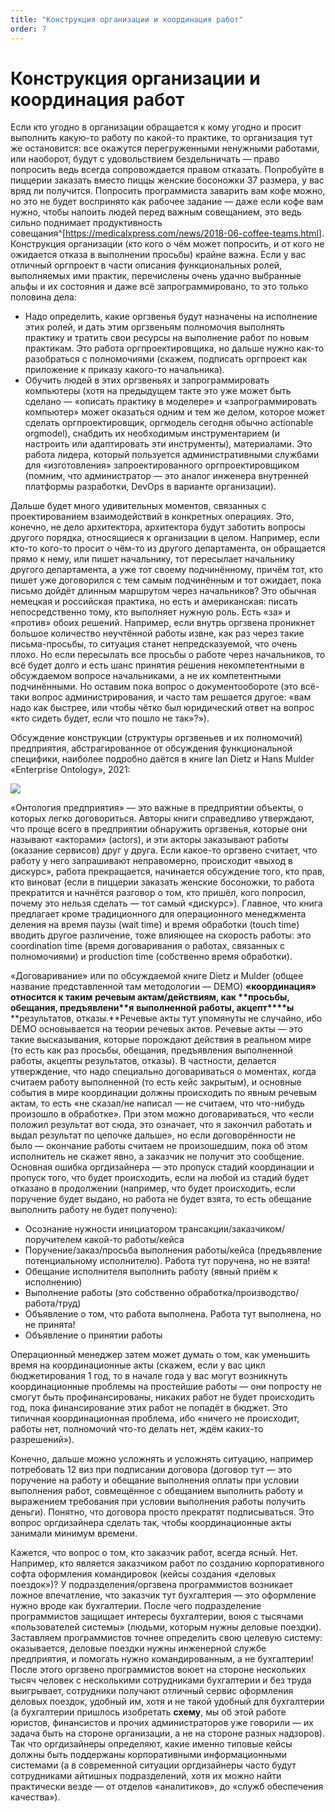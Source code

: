 ```yaml
---
title: "Конструкция организации и координация работ"
order: 7
---
```


# Конструкция организации и координация работ

Если кто угодно в организации обращается к кому угодно и просит выполнить какую-то работу по какой-то практике, то организация тут же остановится: все окажутся перегруженными ненужными работами, или наоборот, будут с удовольствием бездельничать — право попросить ведь всегда сопровождается правом отказать. Попробуйте в пиццерии заказать вместо пиццы женские босоножки 37 размера, у вас вряд ли получится. Попросить программиста заварить вам кофе можно, но это не будет воспринято как рабочее задание — даже если кофе вам нужно, чтобы напоить людей перед важным совещанием, это ведь сильно поднимает продуктивность совещания^[<https://medicalxpress.com/news/2018-06-coffee-teams.html>]. Конструкция организации (кто кого о чём может попросить, и от кого не ожидается отказа в выполнении просьбы) крайне важна. Если у вас отличный оргпроект в части описания функциональных ролей, выполняемых ими практик, перечислены очень удачно выбранные альфы и их состояния и даже всё запрограммировано, то это только половина дела:

* Надо определить, какие оргзвенья будут назначены на исполнение этих ролей, и дать этим оргзвеньям полномочия выполнять практику и тратить свои ресурсы на выполнение работ по новым практикам. Это работа оргпроектировщика, но дальше нужно как-то разобраться с полномочиями (скажем, подписать оргпроект как приложение к приказу какого-то начальника).
* Обучить людей в этих оргзвеньях и запрограммировать компьютеры (хотя на предыдущем такте это уже может быть сделано — «описать практику в моделере» и «запрограммировать компьютер» может оказаться одним и тем же делом, которое может сделать оргпроектировщик, оргмодель сегодня обычно actionable orgmodel), снабдить их необходимым инструментарием (и настроить или адаптировать эти инструменты), материалами. Это работа лидера, который пользуется административными службами для «изготовления» запроектированного оргпроектировщиком (помним, что администратор — это аналог инженера внутренней платформы разработки, DevOps в варианте организации).

Дальше будет много удивительных моментов, связанных с проектированием взаимодействий в конкретных операциях. Это, конечно, не дело архитектора, архитектора будут заботить вопросы другого порядка, относящиеся к организации в целом. Например, если кто-то кого-то просит о чём-то из другого департамента, он обращается прямо к нему, или пишет начальнику, тот пересылает начальнику другого департамента, а уже тот своему подчинённому, причём тот, кто пишет уже договорился с тем самым подчинённым и тот ожидает, пока письмо дойдёт длинным маршрутом через начальников? Это обычная немецкая и российская практика, но есть и американская: писать непосредственно тому, кто выполняет нужную роль. Есть «за» и «против» обоих решений. Например, если внутрь оргзвена проникнет большое количество неучтённой работы извне, как раз через такие письма-просьбы, то ситуация станет непредсказуемой, что очень плохо. Но если пересылать все просьбы о работе через начальников, то всё будет долго и есть шанс принятия решения некомпетентными в обсуждаемом вопросе начальниками, а не их компетентными подчинёнными. Но оставим пока вопрос о документообороте (это всё-таки вопрос администрирования, и часто там решается другое: «вам надо как быстрее, или чтобы чётко был юридический ответ на вопрос «кто сидеть будет, если что пошло не так»?»).

Обсуждение конструкции (структуры оргзвеньев и их полномочий) предприятия, абстрагированное от обсуждения функциональной специфики, наиболее подробно даётся в книге Ian Dietz и Hans Mulder «Enterprise Ontology», 2021:

![](/ru/professional/systems-management/74.png)

«Онтология предприятия» — это важные в предприятии объекты, о которых легко договориться. Авторы книги справедливо утверждают, что проще всего в предприятии обнаружить оргзвенья, которые они называют «акторами» (actors), и эти акторы заказывают работы (оказание сервисов) друг у друга. Если какое-то оргзвено считает, что работу у него запрашивают неправомерно, происходит «выход в дискурс», работа прекращается, начинается обсуждение того, кто прав, кто виноват (если в пиццерии заказать женские босоножки, то работа прекратится и начнётся разговор о том, кто пришёл, кого попросил, почему это нельзя сделать — тот самый «дискурс»). Главное, что книга предлагает кроме традиционного для операционного менеджмента деления на время паузы (wait time) и время обработки (touch time) вводить другое различение, тоже влияющее на скорость работы: это coordination time (время договаривания о работах, связанных с полномочиями) и production time (собственно время обработки).

«Договаривание» или по обсуждаемой книге Dietz и Mulder (общее название представленной там методологии — DEMO) **«координация»** **относится к таким** **речевым актам/****действиям, как** **просьбы, обещания, предъявлени****я** **выполненной работы, акцепт****ы** **результатов, отказы.**Речевые акты тут упомянуты не случайно, ибо DEMO основывается на теории речевых актов. Речевые акты — это такие высказывания, которые порождают действия в реальном мире (то есть как раз просьбы, обещания, предъявления выполненной работы, акцепты результатов, отказы). В частности, делается утверждение, что надо специально договариваться о моментах, когда считаем работу выполненной (то есть кейс закрытым), и основные события в мире координации должны происходить по явным речевым актам, то есть «не сказал/не написал — не считаем, что что-нибудь произошло в обработке». При этом можно договариваться, что «если положил результат вот сюда, это означает, что я закончил работать и выдал результат по цепочке дальше», но если договорённости не было — окончание работы считаем не произошедшим, пока об этом исполнитель не скажет явно, а заказчик не получит это сообщение. Основная ошибка оргдизайнера — это пропуск стадий координации и пропуск того, что будет происходить, если на любой из стадий будет отказано в продолжении (например, что будет происходить, если поручение будет выдано, но работа не будет взята, то есть обещание выполнить работу не будет получено):

* Осознание нужности инициатором трансакции/заказчиком/поручителем какой-то работы/кейса
* Поручение/заказ/просьба выполнения работы/кейса (предъявление потенциальному исполнителю). Работа тут поручена, но не взята!
* Обещание исполнителя выполнить работу (явный приём к исполнению)
* Выполнение работы (это собственно обработка/производство/работа/труд)
* Объявление о том, что работа выполнена. Работа тут выполнена, но не принята!
* Объявление о принятии работы

Операционный менеджер затем может думать о том, как уменьшить время на координационные акты (скажем, если у вас цикл бюджетирования 1 год, то в начале года у вас могут возникнуть координационные проблемы на простейшие работы — они попросту не смогут быть профинансированы, никаких работ не будет происходить год, пока финансирование этих работ не попадёт в бюджет. Это типичная координационная проблема, ибо «ничего не происходит, работы нет, полномочий что-то делать нет, ждём каких-то разрешений»).

Конечно, дальше можно усложнять и усложнять ситуацию, например потребовать 12 виз при подписании договора (договор тут — это поручение на работу и обещание выполнения оплаты при условии выполнения работ, совмещённое с обещанием выполнить работу и выражением требования при условии выполнения работы получить деньги). Понятно, что договора просто прекратят подписываться. Это вопрос оргдизайнера сделать так, чтобы координационные акты занимали минимум времени.

Кажется, что вопрос о том, кто заказчик работ, всегда ясный. Нет. Например, кто является заказчиком работ по созданию корпоративного софта оформления командировок (кейсы создания «деловых поездок»)? У подразделения/оргзвена программистов возникает ложное впечатление, что заказчик тут бухгалтерия — это оформление нужно вроде как бухгалтерии. После чего подразделение программистов защищает интересы бухгалтерии, воюя с тысячами «пользователей системы» (людьми, которым нужны деловые поездки). Заставляем программистов точнее определить свою целевую систему: оказывается, деловые поездки нужны инженерной службе предприятия, и помогать нужно командированным, а не бухгалтерии! После этого оргзвено программистов воюет на стороне нескольких тысяч человек с несколькими сотрудниками бухгалтерии и без труда выигрывает, сотрудники получают отличный сервис оформления деловых поездок, удобный им, хотя и не такой удобный для бухгалтерии (а бухгалтерии пришлось изобретать **схему**, мы об этой работе юристов, финансистов и прочих администраторов уже говорили — их задача быть на стороне организации, а не на стороне разных надзоров). Так что оргдизайнеры определяют, какие именно типовые кейсы должны быть поддержаны корпоративными информационными системами (а в современной ситуации оргдизайнеры часто будут сотрудниками айтишных подразделений, хотя их можно найти практически везде — от отделов «аналитиков», до «служб обеспечения качества»).